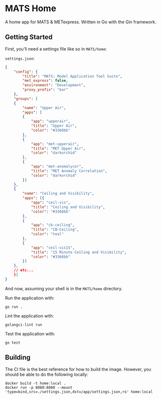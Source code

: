 # MATS Home

A home app for MATS & METexpress. Written in Go with the Gin framework.

## Getting Started

First, you'll need a settings file like so in `MATS/home`:

`settings.json`:
```json
{
    "config": {
        "title": "MATS: Model Application Tool Suite",
        "met_express": false,
        "environment": "Development",
        "proxy_prefix": "bar"
    },
    "groups": [
    {
        "name": "Upper Air",
        "apps": [
        {
            "app": "upperair",
            "title": "Upper Air",
            "color": "#3366bb"
        },
        {
            "app": "met-upperair",
            "title": "MET Upper Air",
            "color": "darkorchid"
        },
        {
            "app": "met-anomalycor",
            "title": "MET Anomaly Correlation",
            "color": "darkorchid"
        }]
    },
    {
        "name": "Ceiling and Visibility",
        "apps": [{
            "app": "ceil-vis",
            "title": "Ceiling and Visibility",
            "color": "#3366bb"
        },
        {
            "app": "cb-ceiling",
            "title": "CB-Ceiling",
            "color": "teal"
        },
        {
            "app": "ceil-vis15",
            "title": "15 Minute Ceiling and Visibility",
            "color": "#3366bb"
        }]
    },
    // etc...
    }]
}
```

And now, assuming your shell is in the `MATS/home` directory.

Run the application with:

```console
go run .
```

Lint the application with:

```console
golangci-lint run
```

Test the application with:

```console
go test
```

## Building

The CI file is the best reference for how to build the image. However, you should be able to do the following locally:

```console
docker build -t home:local .
docker run -p 8080:8080 --mount 'type=bind,src=./settings.json,dst=/app/settings.json,ro' home:local
```
